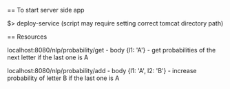 == To start server side app

$> deploy-service (script may require setting correct tomcat directory path)

== Resources

localhost:8080/nlp/probability/get - body {l1: 'A'} - get probabilities of the next letter if the last one is A 

localhost:8080/nlp/probability/add - body {l1: 'A', l2: 'B'} - increase probability of letter B if the last one is A